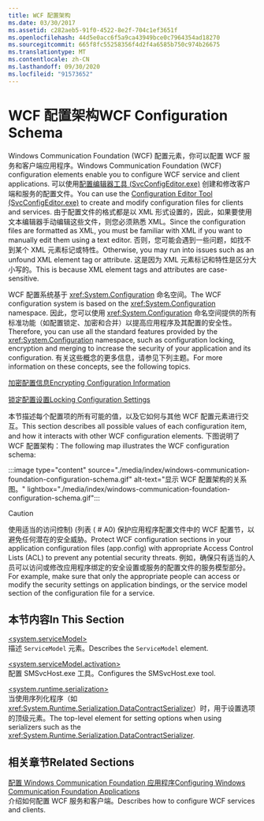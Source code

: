 ```yaml
---
title: WCF 配置架构
ms.date: 03/30/2017
ms.assetid: c282aeb5-91f0-4522-8e2f-704c1ef3651f
ms.openlocfilehash: 44d5e0acc6f5a9ca43949bce0c7964354ad18270
ms.sourcegitcommit: 665f8fc55258356f4d2f4a6585b750c974b26675
ms.translationtype: MT
ms.contentlocale: zh-CN
ms.lasthandoff: 09/30/2020
ms.locfileid: "91573652"
---
```

# <a name="wcf-configuration-schema"></a><span data-ttu-id="1573e-102">WCF 配置架构</span><span class="sxs-lookup"><span data-stu-id="1573e-102">WCF Configuration Schema</span></span>

<span data-ttu-id="1573e-103">Windows Communication Foundation (WCF) 配置元素，你可以配置 WCF 服务和客户端应用程序。</span><span class="sxs-lookup"><span data-stu-id="1573e-103">Windows Communication Foundation (WCF) configuration elements enable you to configure WCF service and client applications.</span></span> <span data-ttu-id="1573e-104">可以使用[配置编辑器工具 (SvcConfigEditor.exe)](../../../wcf/configuration-editor-tool-svcconfigeditor-exe.md) 创建和修改客户端和服务的配置文件。</span><span class="sxs-lookup"><span data-stu-id="1573e-104">You can use the [Configuration Editor Tool (SvcConfigEditor.exe)](../../../wcf/configuration-editor-tool-svcconfigeditor-exe.md) to create and modify configuration files for clients and services.</span></span> <span data-ttu-id="1573e-105">由于配置文件的格式都是以 XML 形式设置的，因此，如果要使用文本编辑器手动编辑这些文件，则您必须熟悉 XML。</span><span class="sxs-lookup"><span data-stu-id="1573e-105">Since the configuration files are formatted as XML, you must be familiar with XML if you want to manually edit them using a text editor.</span></span> <span data-ttu-id="1573e-106">否则，您可能会遇到一些问题，如找不到某个 XML 元素标记或特性。</span><span class="sxs-lookup"><span data-stu-id="1573e-106">Otherwise, you may run into issues such as an unfound XML element tag or attribute.</span></span> <span data-ttu-id="1573e-107">这是因为 XML 元素标记和特性是区分大小写的。</span><span class="sxs-lookup"><span data-stu-id="1573e-107">This is because XML element tags and attributes are case-sensitive.</span></span>  
  
 <span data-ttu-id="1573e-108">WCF 配置系统基于 <xref:System.Configuration> 命名空间。</span><span class="sxs-lookup"><span data-stu-id="1573e-108">The WCF configuration system is based on the <xref:System.Configuration> namespace.</span></span> <span data-ttu-id="1573e-109">因此，您可以使用 <xref:System.Configuration> 命名空间提供的所有标准功能（如配置锁定、加密和合并）以提高应用程序及其配置的安全性。</span><span class="sxs-lookup"><span data-stu-id="1573e-109">Therefore, you can use all the standard features provided by the <xref:System.Configuration> namespace, such as configuration locking, encryption and merging to increase the security of your application and its configuration.</span></span> <span data-ttu-id="1573e-110">有关这些概念的更多信息，请参见下列主题。</span><span class="sxs-lookup"><span data-stu-id="1573e-110">For more information on these concepts, see the following topics.</span></span>  
  
 <span data-ttu-id="1573e-111">[加密配置信息](/previous-versions/aspnet/53tyfkaw(v=vs.100))</span><span class="sxs-lookup"><span data-stu-id="1573e-111">[Encrypting Configuration Information](/previous-versions/aspnet/53tyfkaw(v=vs.100))</span></span>  
  
 <span data-ttu-id="1573e-112">[锁定配置设置](/previous-versions/aspnet/55th21y4(v=vs.100))</span><span class="sxs-lookup"><span data-stu-id="1573e-112">[Locking Configuration Settings](/previous-versions/aspnet/55th21y4(v=vs.100))</span></span>  
  
 <span data-ttu-id="1573e-113">本节描述每个配置项的所有可能的值，以及它如何与其他 WCF 配置元素进行交互。</span><span class="sxs-lookup"><span data-stu-id="1573e-113">This section describes all possible values of each configuration item, and how it interacts with other WCF configuration elements.</span></span> <span data-ttu-id="1573e-114">下图说明了 WCF 配置架构：</span><span class="sxs-lookup"><span data-stu-id="1573e-114">The following map illustrates the WCF configuration schema:</span></span>

:::image type="content" source="./media/index/windows-communication-foundation-configuration-schema.gif" alt-text="显示 WCF 配置架构的关系图。" lightbox="./media/index/windows-communication-foundation-configuration-schema.gif":::
  
> [!CAUTION]
> <span data-ttu-id="1573e-116">使用适当的访问控制)  (列表 ( # A0) 保护应用程序配置文件中的 WCF 配置节，以避免任何潜在的安全威胁。</span><span class="sxs-lookup"><span data-stu-id="1573e-116">Protect WCF configuration sections in your application configuration files (app.config) with appropriate Access Control Lists (ACL) to prevent any potential security threats.</span></span> <span data-ttu-id="1573e-117">例如，确保只有适当的人员可以访问或修改应用程序绑定的安全设置或服务的配置文件的服务模型部分。</span><span class="sxs-lookup"><span data-stu-id="1573e-117">For example, make sure that only the appropriate people can access or modify the security settings on application bindings, or the service model section of the configuration file for a service.</span></span>  
  
## <a name="in-this-section"></a><span data-ttu-id="1573e-118">本节内容</span><span class="sxs-lookup"><span data-stu-id="1573e-118">In This Section</span></span>  

 [\<system.serviceModel>](system-servicemodel.md)  
 <span data-ttu-id="1573e-119">描述 `ServiceModel` 元素。</span><span class="sxs-lookup"><span data-stu-id="1573e-119">Describes the `ServiceModel` element.</span></span>  
  
 [\<system.serviceModel.activation>](system-servicemodel-activation.md)  
 <span data-ttu-id="1573e-120">配置 SMSvcHost.exe 工具。</span><span class="sxs-lookup"><span data-stu-id="1573e-120">Configures the SMSvcHost.exe tool.</span></span>  
  
 [\<system.runtime.serialization>](system-runtime-serialization.md)  
 <span data-ttu-id="1573e-121">当使用序列化程序（如 <xref:System.Runtime.Serialization.DataContractSerializer>）时，用于设置选项的顶级元素。</span><span class="sxs-lookup"><span data-stu-id="1573e-121">The top-level element for setting options when using serializers such as the <xref:System.Runtime.Serialization.DataContractSerializer>.</span></span>  
  
## <a name="related-sections"></a><span data-ttu-id="1573e-122">相关章节</span><span class="sxs-lookup"><span data-stu-id="1573e-122">Related Sections</span></span>  

 [<span data-ttu-id="1573e-123">配置 Windows Communication Foundation 应用程序</span><span class="sxs-lookup"><span data-stu-id="1573e-123">Configuring Windows Communication Foundation Applications</span></span>](../../../wcf/configuring-services.md)  
 <span data-ttu-id="1573e-124">介绍如何配置 WCF 服务和客户端。</span><span class="sxs-lookup"><span data-stu-id="1573e-124">Describes how to configure WCF services and clients.</span></span>
